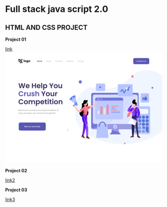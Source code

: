 
# Full stack java script 2.0
## HTML AND CSS PROJECT

**Project 01**

[link](/HTML%20AND%20CSS%20ASIGNMENT/Project%2001/)
![image ](/HTML%20AND%20CSS%20ASIGNMENT/Project%2001/output.png)

**Project 02**

[link2](/HTML%20AND%20CSS%20ASIGNMENT/Project%2002/)

**Project 03**

[link3](/HTML%20AND%20CSS%20ASIGNMENT/Project%2003/)